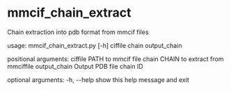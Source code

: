 # mmcif_chain_extract
Chain extraction into pdb format from mmcif files 

usage: mmcif_chain_extract.py [-h] ciffile chain output_chain

positional arguments:
  ciffile       PATH to mmcif file
  chain         CHAIN to extract from mmciffile
  output_chain  Output PDB file chain ID

optional arguments:
  -h, --help    show this help message and exit